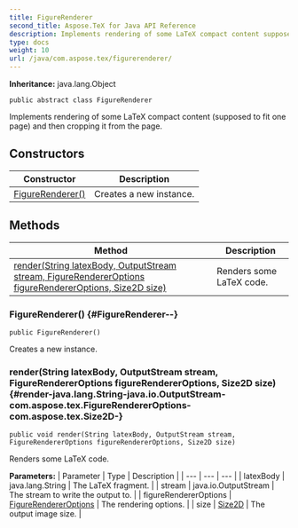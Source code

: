 ```yaml
---
title: FigureRenderer
second_title: Aspose.TeX for Java API Reference
description: Implements rendering of some LaTeX compact content supposed to fit one page and then cropping it from the page.
type: docs
weight: 10
url: /java/com.aspose.tex/figurerenderer/
---
```

**Inheritance:**
java.lang.Object
```
public abstract class FigureRenderer
```

Implements rendering of some LaTeX compact content (supposed to fit one page) and then cropping it from the page.
## Constructors

| Constructor | Description |
| --- | --- |
| [FigureRenderer()](#FigureRenderer--) | Creates a new instance. |
## Methods

| Method | Description |
| --- | --- |
| [render(String latexBody, OutputStream stream, FigureRendererOptions figureRendererOptions, Size2D size)](#render-java.lang.String-java.io.OutputStream-com.aspose.tex.FigureRendererOptions-com.aspose.tex.Size2D-) | Renders some LaTeX code. |
### FigureRenderer() {#FigureRenderer--}
```
public FigureRenderer()
```


Creates a new instance.

### render(String latexBody, OutputStream stream, FigureRendererOptions figureRendererOptions, Size2D size) {#render-java.lang.String-java.io.OutputStream-com.aspose.tex.FigureRendererOptions-com.aspose.tex.Size2D-}
```
public void render(String latexBody, OutputStream stream, FigureRendererOptions figureRendererOptions, Size2D size)
```


Renders some LaTeX code.

**Parameters:**
| Parameter | Type | Description |
| --- | --- | --- |
| latexBody | java.lang.String | The LaTeX fragment. |
| stream | java.io.OutputStream | The stream to write the output to. |
| figureRendererOptions | [FigureRendererOptions](../../com.aspose.tex/figurerendereroptions) | The rendering options. |
| size | [Size2D](../../com.aspose.tex/size2d) | The output image size. |

